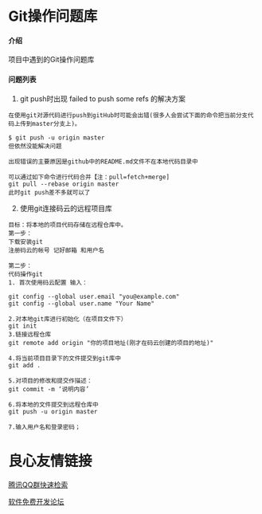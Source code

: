 # Git操作问题库

#### 介绍
项目中遇到的Git操作问题库

#### 问题列表
1. git push时出现 failed to push some refs 的解决方案
```
在使用git对源代码进行push到gitHub时可能会出错(很多人会尝试下面的命令把当前分支代码上传到master分支上)。

$ git push -u origin master
但依然没能解决问题

出现错误的主要原因是github中的README.md文件不在本地代码目录中

可以通过如下命令进行代码合并【注：pull=fetch+merge]
git pull --rebase origin master
此时git push差不多就可以了
```
2. 使用git连接码云的远程项目库
```
目标：将本地的项目代码存储在远程仓库中。 
第一步： 
下载安装git 
注册码云的帐号 记好邮箱 和用户名 

第二步： 
代码操作git 
1. 首次使用码云配置 输入： 

git config --global user.email "you@example.com" 
git config --global user.name "Your Name" 

2.对本地git库进行初始化（在项目文件下） 
git init 
3.链接远程仓库 
git remote add origin "你的项目地址(刚才在码云创建的项目的地址)" 

4.将当前项目目录下的文件提交到git库中 
git add . 

5.对项目的修改和提交作描述： 
git commit -m ‘说明内容’ 

6.将本地的文件提交到远程仓库中 
git push -u origin master 

7.输入用户名和登录密码； 

```


 # 良心友情链接

[腾讯QQ群快速检索](http://u.720life.cn/s/8cf73f7c)

[软件免费开发论坛](http://u.720life.cn/s/bbb01dc0)